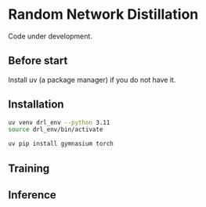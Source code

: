 # Random Network Distillation 

Code under development. 

## Before start
Install uv (a package manager) if you do not have it.

## Installation 
```bash 
uv venv drl_env --python 3.11
source drl_env/bin/activate

uv pip install gymnasium torch
```

## Training 


## Inference